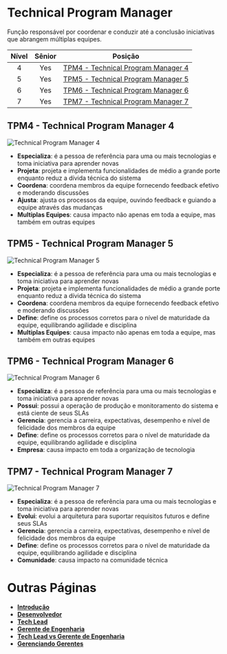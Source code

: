 # Technical Program Manager

Função responsável por coordenar e conduzir até a conclusão iniciativas que abrangem múltiplas equipes.

| Nível | Sênior | Posição |
| :---: | :---: | :---: |
| 4 | Yes | [TPM4 - Technical Program Manager 4](#tpm4---technical-program-manager-4) |
| 5 | Yes | [TPM5 - Technical Program Manager 5](#tpm5---technical-program-manager-5) |
| 6 | Yes | [TPM6 - Technical Program Manager 6](#tpm6---technical-program-manager-6) |
| 7 | Yes | [TPM7 - Technical Program Manager 7](#tpm7---technical-program-manager-7) |


## TPM4 - Technical Program Manager 4

<picture>
  <source media="(prefers-color-scheme: dark)" srcset="/charts/technicalprogrammanager-4-dark.png">
  <source media="(prefers-color-scheme: light)" srcset="/charts/technicalprogrammanager-4.png">
  <img alt="Technical Program Manager 4" src="/charts/technicalprogrammanager-4.png">
</picture>

* **Especializa**: é a pessoa de referência para uma ou mais tecnologias e toma iniciativa para aprender novas
* **Projeta**: projeta e implementa funcionalidades de médio a grande porte enquanto reduz a dívida técnica do sistema
* **Coordena**: coordena membros da equipe fornecendo feedback efetivo e moderando discussões
* **Ajusta**: ajusta os processos da equipe, ouvindo feedback e guiando a equipe através das mudanças
* **Multiplas Equipes**: causa impacto não apenas em toda a equipe, mas também em outras equipes

## TPM5 - Technical Program Manager 5

<picture>
  <source media="(prefers-color-scheme: dark)" srcset="/charts/technicalprogrammanager-5-dark.png">
  <source media="(prefers-color-scheme: light)" srcset="/charts/technicalprogrammanager-5.png">
  <img alt="Technical Program Manager 5" src="/charts/technicalprogrammanager-5.png">
</picture>

* **Especializa**: é a pessoa de referência para uma ou mais tecnologias e toma iniciativa para aprender novas
* **Projeta**: projeta e implementa funcionalidades de médio a grande porte enquanto reduz a dívida técnica do sistema
* **Coordena**: coordena membros da equipe fornecendo feedback efetivo e moderando discussões
* **Define**: define os processos corretos para o nível de maturidade da equipe, equilibrando agilidade e disciplina
* **Multiplas Equipes**: causa impacto não apenas em toda a equipe, mas também em outras equipes

## TPM6 - Technical Program Manager 6

<picture>
  <source media="(prefers-color-scheme: dark)" srcset="/charts/technicalprogrammanager-6-dark.png">
  <source media="(prefers-color-scheme: light)" srcset="/charts/technicalprogrammanager-6.png">
  <img alt="Technical Program Manager 6" src="/charts/technicalprogrammanager-6.png">
</picture>

* **Especializa**: é a pessoa de referência para uma ou mais tecnologias e toma iniciativa para aprender novas
* **Possui**: possui a operação de produção e monitoramento do sistema e está ciente de seus SLAs
* **Gerencia**: gerencia a carreira, expectativas, desempenho e nível de felicidade dos membros da equipe
* **Define**: define os processos corretos para o nível de maturidade da equipe, equilibrando agilidade e disciplina
* **Empresa**: causa impacto em toda a organização de tecnologia

## TPM7 - Technical Program Manager 7

<picture>
  <source media="(prefers-color-scheme: dark)" srcset="/charts/technicalprogrammanager-7-dark.png">
  <source media="(prefers-color-scheme: light)" srcset="/charts/technicalprogrammanager-7.png">
  <img alt="Technical Program Manager 7" src="/charts/technicalprogrammanager-7.png">
</picture>

* **Especializa**: é a pessoa de referência para uma ou mais tecnologias e toma iniciativa para aprender novas
* **Evolui**: evolui a arquitetura para suportar requisitos futuros e define seus SLAs
* **Gerencia**: gerencia a carreira, expectativas, desempenho e nível de felicidade dos membros da equipe
* **Define**: define os processos corretos para o nível de maturidade da equipe, equilibrando agilidade e disciplina
* **Comunidade**: causa impacto na comunidade técnica

# Outras Páginas

* [**Introdução**](README.md)
* [**Desenvolvedor**](Developer.md)
* [**Tech Lead**](TechLead.md)
* [**Gerente de Engenharia**](EngineeringManager.md)
* [**Tech Lead vs Gerente de Engenharia**](TechLead-EngineeringManager.md)
* [**Gerenciando Gerentes**](Managing-Managers.md)
